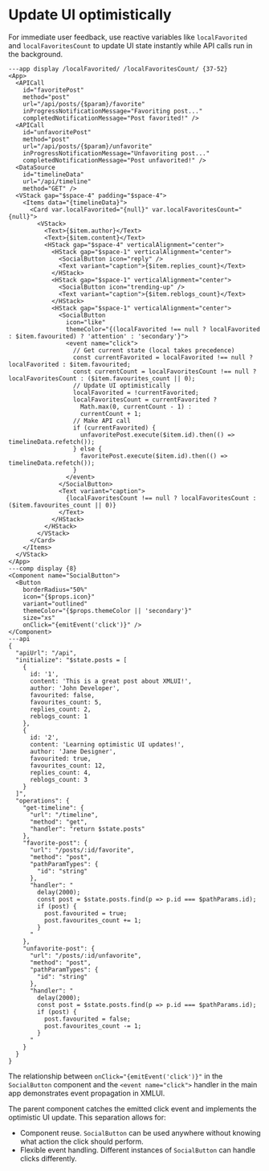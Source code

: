 # Update UI optimistically

For immediate user feedback, use reactive variables like `localFavorited` and `localFavoritesCount` to update UI state instantly while API calls run in the background.

```xmlui-pg copy display name="Click the Like button - immediate feedback"
---app display /localFavorited/ /localFavoritesCount/ {37-52}
<App>
  <APICall
    id="favoritePost"
    method="post"
    url="/api/posts/{$param}/favorite"
    inProgressNotificationMessage="Favoriting post..."
    completedNotificationMessage="Post favorited!" />
  <APICall
    id="unfavoritePost"
    method="post"
    url="/api/posts/{$param}/unfavorite"
    inProgressNotificationMessage="Unfavoriting post..."
    completedNotificationMessage="Post unfavorited!" />
  <DataSource
    id="timelineData"
    url="/api/timeline"
    method="GET" />
  <VStack gap="$space-4" padding="$space-4">
    <Items data="{timelineData}">
      <Card var.localFavorited="{null}" var.localFavoritesCount="{null}">
        <VStack>
          <Text>{$item.author}</Text>
          <Text>{$item.content}</Text>
          <HStack gap="$space-4" verticalAlignment="center">
            <HStack gap="$space-1" verticalAlignment="center">
              <SocialButton icon="reply" />
              <Text variant="caption">{$item.replies_count}</Text>
            </HStack>
            <HStack gap="$space-1" verticalAlignment="center">
              <SocialButton icon="trending-up" />
              <Text variant="caption">{$item.reblogs_count}</Text>
            </HStack>
            <HStack gap="$space-1" verticalAlignment="center">
              <SocialButton
                icon="like"
                themeColor="{(localFavorited !== null ? localFavorited : $item.favourited) ? 'attention' : 'secondary'}">
                <event name="click">
                  // Get current state (local takes precedence)
                  const currentFavorited = localFavorited !== null ? localFavorited : $item.favourited;
                  const currentCount = localFavoritesCount !== null ? localFavoritesCount : ($item.favourites_count || 0);
                  // Update UI optimistically
                  localFavorited = !currentFavorited;
                  localFavoritesCount = currentFavorited ?
                    Math.max(0, currentCount - 1) :
                    currentCount + 1;
                  // Make API call
                  if (currentFavorited) {
                    unfavoritePost.execute($item.id).then(() => timelineData.refetch());
                  } else {
                    favoritePost.execute($item.id).then(() => timelineData.refetch());
                  }
                </event>
              </SocialButton>
              <Text variant="caption">
                {localFavoritesCount !== null ? localFavoritesCount : ($item.favourites_count || 0)}
              </Text>
            </HStack>
          </HStack>
        </VStack>
      </Card>
    </Items>
  </VStack>
</App>
---comp display {8}
<Component name="SocialButton">
  <Button
    borderRadius="50%"
    icon="{$props.icon}"
    variant="outlined"
    themeColor="{$props.themeColor || 'secondary'}"
    size="xs"
    onClick="{emitEvent('click')}" />
</Component>
---api
{
  "apiUrl": "/api",
  "initialize": "$state.posts = [
    {
      id: '1',
      content: 'This is a great post about XMLUI!',
      author: 'John Developer',
      favourited: false,
      favourites_count: 5,
      replies_count: 2,
      reblogs_count: 1
    },
    {
      id: '2',
      content: 'Learning optimistic UI updates!',
      author: 'Jane Designer',
      favourited: true,
      favourites_count: 12,
      replies_count: 4,
      reblogs_count: 3
    }
  ]",
  "operations": {
    "get-timeline": {
      "url": "/timeline",
      "method": "get",
      "handler": "return $state.posts"
    },
    "favorite-post": {
      "url": "/posts/:id/favorite",
      "method": "post",
      "pathParamTypes": {
        "id": "string"
      },
      "handler": "
        delay(2000);
        const post = $state.posts.find(p => p.id === $pathParams.id);
        if (post) {
          post.favourited = true;
          post.favourites_count += 1;
        }
      "
    },
    "unfavorite-post": {
      "url": "/posts/:id/unfavorite",
      "method": "post",
      "pathParamTypes": {
        "id": "string"
      },
      "handler": "
        delay(2000);
        const post = $state.posts.find(p => p.id === $pathParams.id);
        if (post) {
          post.favourited = false;
          post.favourites_count -= 1;
        }
      "
    }
  }
}
```

The relationship between `onClick="{emitEvent('click')}"` in the `SocialButton` component and the `<event name="click">` handler in the main app demonstrates event propagation in XMLUI.

The parent component catches the emitted click event and implements the optimistic UI update. This separation allows for:

- Component reuse. `SocialButton` can be used anywhere without knowing what action the click should perform.
- Flexible event handling. Different instances of `SocialButton` can handle clicks differently.
